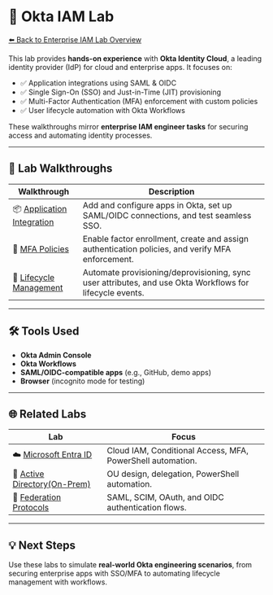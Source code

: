 # 🔐 Okta IAM Lab

[⬅️ Back to Enterprise IAM Lab Overview](../README.md)

This lab provides **hands-on experience** with **Okta Identity Cloud**, a leading identity provider (IdP) for cloud and enterprise apps. It focuses on:

- ✅ Application integrations using SAML & OIDC
- ✅ Single Sign-On (SSO) and Just-in-Time (JIT) provisioning
- ✅ Multi-Factor Authentication (MFA) enforcement with custom policies
- ✅ User lifecycle automation with Okta Workflows

These walkthroughs mirror **enterprise IAM engineer tasks** for securing access and automating identity processes.

---

## 📂 Lab Walkthroughs

| Walkthrough | Description |
|------------|-------------|
| 📦 [Application Integration](./app-integration.md) | Add and configure apps in Okta, set up SAML/OIDC connections, and test seamless SSO.
| 🔐 [MFA Policies](./mfa-policies.md) | Enable factor enrollment, create and assign authentication policies, and verify MFA enforcement.
| 🔄 [Lifecycle Management](./lifecycle-management.md) | Automate provisioning/deprovisioning, sync user attributes, and use Okta Workflows for lifecycle events.

---

## 🛠 Tools Used

- **Okta Admin Console**
- **Okta Workflows**
- **SAML/OIDC-compatible apps** (e.g., GitHub, demo apps)
- **Browser** (incognito mode for testing)

---

## 🌐 Related Labs

| Lab | Focus |
|-----|-------|
| ☁️ [Microsoft Entra ID](https://github.com/ColiverSEC/Enterprise-IAM-Lab/tree/main/entra) | Cloud IAM, Conditional Access, MFA, PowerShell automation. |
| 🧱 [Active Directory(On-Prem)](https://github.com/ColiverSEC/Enterprise-IAM-Lab/tree/main/activedirectory) | OU design, delegation, PowerShell automation. |
| 🔄 [Federation Protocols](https://github.com/ColiverSEC/Enterprise-IAM-Lab/tree/main/federation-protocols) | SAML, SCIM, OAuth, and OIDC authentication flows. |

---

## 💡 Next Steps

Use these labs to simulate **real-world Okta engineering scenarios**, from securing enterprise apps with SSO/MFA to automating lifecycle management with workflows.
